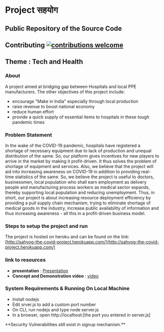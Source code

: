 # Project सहयोग
## Public Repository of the Source Code<br>
 ## Contributing [![contributions welcome](https://img.shields.io/badge/contributions-welcome-brightgreen.svg?style=flat)](https://github.com/dwyl/esta/issues)


**Theme** : Tech and Health
---
### About
A project aimed at bridging gap between Hospitals and local PPE manufacturers.
The other objectives of this project include:
- encourage "Make in India" especially through local production
- raise revenue to boost national economy
- reduce human effort
- provide a quick supply of essential items to hospitals in these tough pandemic times
### Problem Statement
In the wake of the COVID-19 pandemic, hospitals have registered a shortage of necessary equipment due to lack of production and unequal distribution of the same. So, our platform gives incentives for new players to arrive in the market by making it profit-driven. It thus solves the problem of shortage of equipment and services. Also, we believe that the project will aid into increasing awareness on COVID-19 in addition to providing real-time statistics of the same. So, we believe the project is useful to doctors, businessmen, local population who shall earn employment as delivery people and manufacturing process workers as medical sector expands, thereby supporting local population and reducing unemployment. 
Thus, in short, our project is about increasing resource deployment efficiency by providing a pull supply chain mechanism, trying to eliminate shortage of medical goods in the industry, increase public availability of information and thus increasing awareness - all this in a profit-driven business model. 
### Steps to setup the project and run
The project is hosted on heroku and can be found on the link: [http://sahyog-the-covid-project.herokuapp.com/](http://sahyog-the-covid-project.herokuapp.com/)
### link to resources
- **presentation** : [Presentation](https://docs.google.com/presentation/d/1hsqML2TiYTDoCVY7ineUyGwFzLxEVlXU6dGNmdIROcE/edit?usp=sharing)
- **Concept and Demonstration video** : [video](https://youtu.be/JJil3zXvn-c)
### System Requirements & Running On Local Machine 
<ul>
 <li>Install nodejs</li>
 <li>Edit srver.js to add a custom port number</li>
 <li>On CLI, run nodejs and type node server.js</li>
 <li>In a browser, open http://localhost:[the port you entered in server.js]</li>
</ul>
**Security Vulnerabilities still exist in signup mechanism.**
